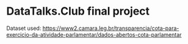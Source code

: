 # DataTalks.Club final project
Dataset used: https://www2.camara.leg.br/transparencia/cota-para-exercicio-da-atividade-parlamentar/dados-abertos-cota-parlamentar
